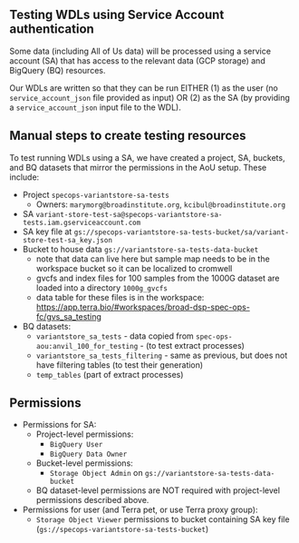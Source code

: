 ## Testing WDLs using Service Account authentication

Some data (including All of Us data) will be processed using a service account (SA) that has access to the relevant data (GCP storage) and BigQuery (BQ) resources.

Our WDLs are written so that they can be run EITHER (1) as the user (no `service_account_json` file provided as input) OR (2) as the SA (by providing a `service_account_json` input file to the WDL).

## Manual steps to create testing resources
To test running WDLs using a SA, we have created a project, SA, buckets, and BQ datasets that mirror the permissions in the AoU setup. These include:
* Project `specops-variantstore-sa-tests`
    * Owners: `marymorg@broadinstitute.org`, `kcibul@broadinstitute.org`
* SA `variant-store-test-sa@specops-variantstore-sa-tests.iam.gserviceaccount.com`
* SA key file at `gs://specops-variantstore-sa-tests-bucket/sa/variant-store-test-sa_key.json`
* Bucket to house data `gs://variantstore-sa-tests-data-bucket`
    * note that data can live here but sample map needs to be in the workspace bucket so it can be localized to cromwell
    * gvcfs and index files for 100 samples from the 1000G dataset are loaded into a directory `1000g_gvcfs`
    * data table for these files is in the workspace: https://app.terra.bio/#workspaces/broad-dsp-spec-ops-fc/gvs_sa_testing
* BQ datasets:
    * `variantstore_sa_tests` - data copied from `spec-ops-aou:anvil_100_for_testing` - (to test extract processes)
    * `variantstore_sa_tests_filtering` - same as previous, but does not have filtering tables (to test their generation)
    * `temp_tables` (part of extract processes)

## Permissions
* Permissions for SA:
    * Project-level permissions:
        * `BigQuery User`
        * `BigQuery Data Owner`
    * Bucket-level permissions:
        * `Storage Object Admin` on `gs://variantstore-sa-tests-data-bucket`
    * BQ dataset-level permissions are NOT required with project-level permissions described above.
* Permissions for user (and Terra pet, or use Terra proxy group):
    * `Storage Object Viewer` permissions to bucket containing SA key file (`gs://specops-variantstore-sa-tests-bucket`)
    
